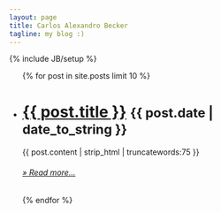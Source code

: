 ```yaml
---
layout: page
title: Carlos Alexandro Becker
tagline: my blog :)
---
```

{% include JB/setup %}

<ul class="unstyled">
    {% for post in site.posts limit 10 %}
        <li>
            <h1>
                <a class="post-title" href="{{ BASE_PATH }}{{ post.url }}">{{ post.title }}</a>
                <small>{{ post.date | date_to_string }}</small> 
            </h1>
            <div class="well">
                {{ post.content | strip_html | truncatewords:75 }}
                <p />
                <h6><a href="{{ post.url }}">&raquo; Read more...</a></h6>
            </div>
        </li>
    {% endfor %}
</ul>


